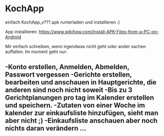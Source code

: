 # KochApp

einfach KochApp_v???.apk runterladen und installieren :)

App installieren: https://www.wikihow.com/Install-APK-Files-from-a-PC-on-Android

Mir einfach schreiben, wenn irgendwas nicht geht oder ander sachen auffallen.
Im moment geht nur:

  -Konto erstellen, Anmelden, Abmelden, Passwort vergessen 
  -Gerichte erstellen, bearbeiten und anschauen in Hauptgerichte, die anderen sind noch nicht soweit
  -Bis zu 3 Gerichtplanungen pro tag im Kalender erstellen und speichern.
  -Zutaten von einer Woche im kalender zur einkaufsliste hinzufügen, sieht man aber nicht ;)
  -Einkaufsliste anschauen aber noch nichts daran verändern ...
  -
